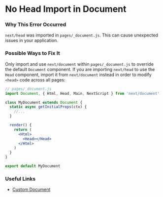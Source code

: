 # No Head Import in Document

### Why This Error Occurred

`next/head` was imported in `pages/_document.js`. This can cause unexpected issues in your application.

### Possible Ways to Fix It

Only import and use `next/document` within `pages/_document.js` to override the default `Document` component. If you are importing `next/head` to use the `Head` component, import it from `next/document` instead in order to modify `<head>` code across all pages:

```jsx
// pages/_document.js
import Document, { Html, Head, Main, NextScript } from 'next/document'

class MyDocument extends Document {
  static async getInitialProps(ctx) {
    //...
  }

  render() {
    return (
      <Html>
        <Head></Head>
      </Html>
    )
  }
}

export default MyDocument
```

### Useful Links

- [Custom Document](https://nextjs.org/docs/advanced-features/custom-document)
